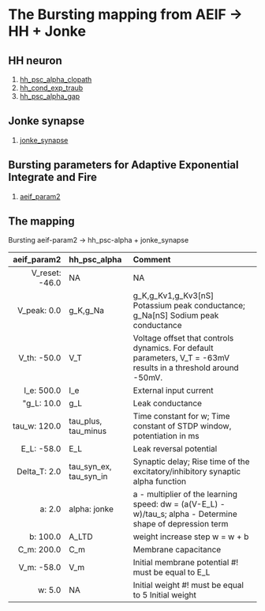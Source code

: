 # The Bursting mapping from AEIF -> HH + Jonke

## HH neuron
1. [hh_psc_alpha_clopath](https://nest-simulator.readthedocs.io/en/stable/models/hh_psc_alpha_clopath.html)
1. [hh_cond_exp_traub](https://nest-simulator.readthedocs.io/en/stable/models/hh_cond_exp_traub.html)
2. [hh_psc_alpha_gap](https://nest-simulator.readthedocs.io/en/stable/models/hh_psc_alpha_gap.html)

## Jonke synapse
1. [jonke_synapse](https://nest-simulator.readthedocs.io/en/stable/models/jonke_synapse.html)

## Bursting parameters for Adaptive Exponential Integrate and Fire  
1. [aeif_param2](https://nest-simulator.readthedocs.io/en/stable/model_details/aeif_models_implementation.html#Params-(chose-a-dictionary))

## The mapping
Bursting aeif-param2 -> hh_psc-alpha + jonke_synapse

|    aeif_param2 | hh_psc_alpha           | Comment                                                                                                         |
|---------------:|:-----------------------|:----------------------------------------------------------------------------------------------------------------|
| V_reset: -46.0 | NA                     | NA                                                                                                              |
|    V_peak: 0.0 | g_K,g_Na               | g_K,g_Kv1,g_Kv3[nS] Potassium peak conductance; g_Na[nS] Sodium peak conductance                                |
|    V_th: -50.0 | V_T                    | Voltage offset that controls dynamics. For default parameters, V_T = -63mV results in a threshold around -50mV. |
|     I_e: 500.0 | I_e                    | External input current                                                                                          |
|     "g_L: 10.0 | g_L                    | Leak conductance                                                                                                |                                                                                                                |
|   tau_w: 120.0 | tau_plus, tau_minus    | Time constant for w; Time constant of STDP window, potentiation in ms                                                                                           |
|     E_L: -58.0 | E_L                    | Leak reversal potential                                                                                         |
|   Delta_T: 2.0 | tau_syn_ex, tau_syn_in | Synaptic delay; Rise time of the excitatory/inhibitory synaptic alpha function                                  |
|         a: 2.0 | alpha: jonke           | a - multiplier of the learning speed: dw = (a(V-E_L) - w)/tau_s; alpha - Determine shape of depression term     |
|       b: 100.0 | A_LTD                  | weight increase step w = w + b                                                                                  |
|     C_m: 200.0 | C_m                    | Membrane  capacitance                                                                                           |
|     V_m: -58.0 | V_m                    | Initial membrane potential #! must be equal to E_L                                                              |
|         w: 5.0 | NA                     | Initial weight #! must be equal to 5 Initial weight                                                             |
